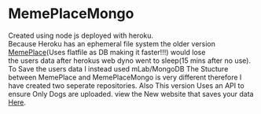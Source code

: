 # MemePlaceMongo
Created using node js deployed with heroku.<br />
Because Heroku has an ephemeral file system the older version [MemePlace](https://github.com/M4rkFlor/MemePlace "https://github.com/M4rkFlor/MemePlace")(Uses flatfile as DB making it faster!!!) would lose<br />
the users data after herokus web dyno went to sleep(15 mins after no use).<br />
To Save the users data I instead used mLab/MongoDB
The Stucture between MemePlace and MemePlaceMongo is very different therefore I have created two seperate repositories.
Also This version Uses an API to ensure Only Dogs are uploaded.
view the New website that saves your data [Here](https://meme-place-dogos.herokuapp.com "https://meme-place-dogos.herokuapp.com").
